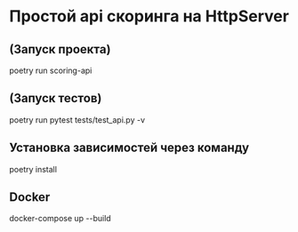 # Простой api скоринга на HttpServer

## (Запуск проекта)
poetry run scoring-api

## (Запуск тестов)
poetry run pytest tests/test_api.py -v

## Установка зависимостей через команду 
   poetry install

## Docker
   docker-compose up --build

